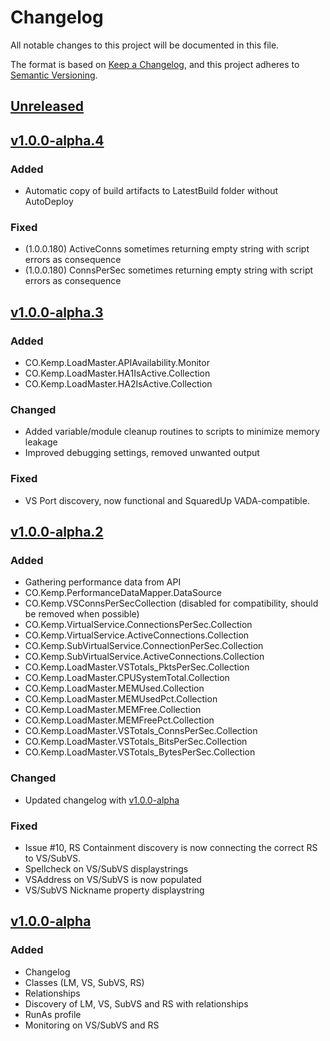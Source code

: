 # Changelog

All notable changes to this project will be documented in this file.

The format is based on [Keep a Changelog](https://keepachangelog.com/en/1.0.0/),
and this project adheres to [Semantic Versioning](https://semver.org/spec/v2.0.0.html).

## [Unreleased]


## [v1.0.0-alpha.4]

### Added

- Automatic copy of build artifacts to LatestBuild folder without AutoDeploy

### Fixed

- (1.0.0.180) ActiveConns sometimes returning empty string with script errors as consequence
- (1.0.0.180) ConnsPerSec sometimes returning empty string with script errors as consequence

## [v1.0.0-alpha.3]

### Added

- CO.Kemp.LoadMaster.APIAvailability.Monitor
- CO.Kemp.LoadMaster.HA1IsActive.Collection
- CO.Kemp.LoadMaster.HA2IsActive.Collection

### Changed

- Added variable/module cleanup routines to scripts to minimize memory leakage
- Improved debugging settings, removed unwanted output

### Fixed

- VS Port discovery, now functional and SquaredUp VADA-compatible.

## [v1.0.0-alpha.2]

### Added

- Gathering performance data from API
- CO.Kemp.PerformanceDataMapper.DataSource
- CO.Kemp.VSConnsPerSecCollection (disabled for compatibility, should be removed when possible)
- CO.Kemp.VirtualService.ConnectionsPerSec.Collection
- CO.Kemp.VirtualService.ActiveConnections.Collection
- CO.Kemp.SubVirtualService.ConnectionPerSec.Collection
- CO.Kemp.SubVirtualService.ActiveConnections.Collection
- CO.Kemp.LoadMaster.VSTotals_PktsPerSec.Collection
- CO.Kemp.LoadMaster.CPUSystemTotal.Collection
- CO.Kemp.LoadMaster.MEMUsed.Collection
- CO.Kemp.LoadMaster.MEMUsedPct.Collection
- CO.Kemp.LoadMaster.MEMFree.Collection
- CO.Kemp.LoadMaster.MEMFreePct.Collection
- CO.Kemp.LoadMaster.VSTotals_ConnsPerSec.Collection
- CO.Kemp.LoadMaster.VSTotals_BitsPerSec.Collection
- CO.Kemp.LoadMaster.VSTotals_BytesPerSec.Collection

### Changed

- Updated changelog with [v1.0.0-alpha]

### Fixed

- Issue #10, RS Containment discovery is now connecting the correct RS to VS/SubVS.
- Spellcheck on VS/SubVS displaystrings
- VSAddress on VS/SubVS is now populated
- VS/SubVS Nickname property displaystring

## [v1.0.0-alpha]

### Added

- Changelog
- Classes (LM, VS, SubVS, RS)
- Relationships
- Discovery of LM, VS, SubVS and RS with relationships
- RunAs profile
- Monitoring on VS/SubVS and RS

[Unreleased]: https://github.com/ClasOhlson/CO.Kemp/compare/v1.0.0-alpha.4...HEAD
[v1.0.0-alpha.4]: https://github.com/ClasOhlson/CO.Kemp/compare/v1.0.0-alpha.3...v1.0.0-alpha.4
[v1.0.0-alpha.3]: https://github.com/ClasOhlson/CO.Kemp/compare/v1.0.0-alpha.2...v1.0.0-alpha.3
[v1.0.0-alpha.2]: https://github.com/ClasOhlson/CO.Kemp/compare/v1.0.0-alpha...v1.0.0-alpha.2
[v1.0.0-alpha]: https://github.com/ClasOhlson/CO.Kemp/compare/2363f6e3025e430963c61f8420f05d549ddfe007...v1.0.0-alpha
